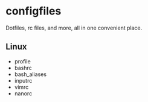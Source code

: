# configfiles
Dotfiles, rc files, and more, all in one convenient place.

## Linux
- profile
- bashrc
- bash_aliases
- inputrc
- vimrc
- nanorc